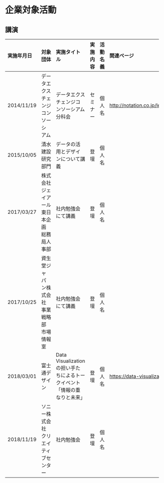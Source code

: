 # 企業対象活動


## 講演

| 実施年月日  | 対象団体  | 実施タイトル | 実施内容 | 活動名義 | 関連ページ |
|:------------- |:----------------| :-------------| :-------------| :-------------| :-------------|
| 2014/11/19      | データエクスチェンジコンソーシアム |         データエクスチェンジコンソーシアム分科会 | セミナー |         個人名 |http://notation.co.jp/lectures/dex2015/ |
| 2015/10/05      | 清水建設　研究部門 |         データの活用とデザインについて講義 | 登壇 |         個人名 | |
| 2017/03/27      | 株式会社ジェイアール東日本企画 総務局人事部 |         社内勉強会にて講義 | 登壇 |         個人名 | |
| 2017/10/25      | 資生堂ジャパン株式会社 事業戦略部 市場情報室 |         社内勉強会にて講義 | 登壇 |         個人名 | |
| 2018/03/01      | 富士通デザイン |         Data Visualizationの担い手たちによるトークイベント「情報の重なりと未来」 | 登壇 |         個人名 |https://data-visualization.peatix.com/ |
| 2018/11/19      | ソニー株式会社 クリエイティブセンター |      社内勉強会 | 登壇 |         個人名 | |